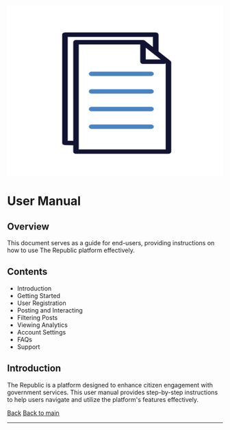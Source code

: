 <div>
    <img src="../images/gifs/UserManual.gif" alt="Gif" style="width: 1584px; height: 396px;"/>
</div>

# User Manual

## Overview

This document serves as a guide for end-users, providing instructions on how to use The Republic platform effectively.

## Contents

- Introduction
- Getting Started
- User Registration
- Posting and Interacting
- Filtering Posts
- Viewing Analytics
- Account Settings
- FAQs
- Support

## Introduction

The Republic is a platform designed to enhance citizen engagement with government services. This user manual provides step-by-step instructions to help users navigate and utilize the platform's features effectively.

[Back](./../README.md)
[Back to main](/README.md)

---
